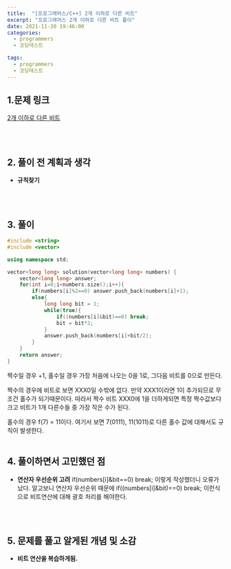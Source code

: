 ```yaml
---
title:  "[프로그래머스/C++] 2개 이하로 다른 비트"
excerpt: "프로그래머스 2개 이하로 다른 비트 풀이"
date: 2021-11-20 19:46:00
categories:
  - programmers
  - 코딩테스트

tags:
  - programmers
  - 코딩테스트
---
```


## 1.문제 링크

[2개 이하로 다른 비트](https://programmers.co.kr/learn/courses/30/lessons/77885)

<br>
<br>

## 2. 풀이 전 계획과 생각

- **규칙찾기**


<br>
<br>

## 3. 풀이

```cpp
#include <string>
#include <vector>

using namespace std;

vector<long long> solution(vector<long long> numbers) {
    vector<long long> answer;
    for(int i=0;i<numbers.size();i++){
        if(numbers[i]%2==0) answer.push_back(numbers[i]+1);
        else{
            long long bit = 1;
            while(true){
                if((numbers[i]&bit)==0) break;
                bit = bit*2;
            }
            answer.push_back(numbers[i]+bit/2);
        }
    }
    return answer;
}
```

짝수일 경우 +1, 홀수일 경우 가장 처음에 나오는 0을 1로, 그다음 비트를 0으로 만든다.

짝수의 경우에 비트로 보면 XXX0일 수밖에 없다. 만약 XXX1이라면 1이 추가되므로 무조건 홀수가 되기때문이다. 따라서 짝수 비트 XXX0에 1을 더하게되면 특정 짝수값보다 크고 비트가 1개 다른수들 중 가장 작은 수가 된다.

홀수의 경우 f(7) = 11이다. 여기서 보면 7(0111), 11(1011)로 다른 홀수 값에 대해서도 규칙이 발생한다. 
<br>
<br>

## 4. 풀이하면서 고민했던 점

- **연산자 우선순위 고려**
if(numbers[i]&bit==0) break; 이렇게 작성했더니 오류가 났다. 알고보니 연산자 우선순위 때문에
if((numbers[i]&bit)==0) break; 이런식으로 비트연산에 대해 괄호 처리를 해야한다.




<br>
<br>

## 5. 문제를 풀고 알게된 개념 및 소감

- **비트 연산을 복습하게됨.**


